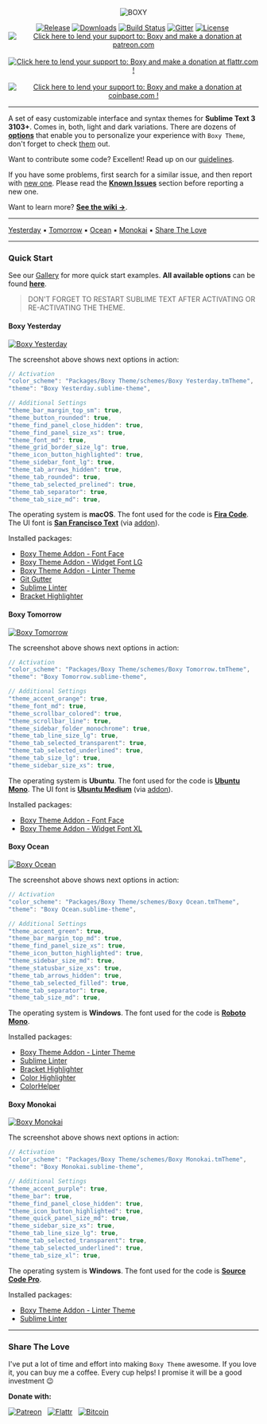 <p align="center"><img src="https://raw.githubusercontent.com/oivva/boxy-extras/master/assets/readme/name.gif?v=240620161444" alt="BOXY"></p>

<p align="center">
  <a href="https://github.com/oivva/boxy/releases"><img src="https://img.shields.io/github/release/oivva/boxy.svg?maxAge=3600&style=flat-square" alt="Release"></a>
  <a href="https://packagecontrol.io/packages/Boxy%20Theme"><img src="https://img.shields.io/packagecontrol/dt/Boxy%20Theme.svg?maxAge=3600&style=flat-square" alt="Downloads"></a>
  <a href="https://travis-ci.org/oivva/boxy"><img src="https://img.shields.io/travis/oivva/boxy.svg?maxAge=3600&style=flat-square" alt="Build Status"></a>
  <a href="https://gitter.im/oivva/boxy"><img src="https://img.shields.io/gitter/room/nwjs/nw.js.svg?maxAge=2592000&style=flat-square" alt="Gitter"></a>
  <a href="https://github.com/oivva/boxy/blob/master/LICENSE"><img src="https://img.shields.io/github/license/mashape/apistatus.svg?maxAge=2592000&style=flat-square" alt="License"></a>&nbsp;
  <a href="https://www.patreon.com/oivva" title="Donate with Patreon"><img src="https://raw.githubusercontent.com/oivva/boxy-extras/master/assets/readme/patreon.png" alt="Click here to lend your support to: Boxy and make a donation at patreon.com"></a>&nbsp;
  <a href="https://flattr.com/profile/oivva" title="Donate with Flattr"><img src="https://raw.githubusercontent.com/oivva/boxy-extras/master/assets/readme/flattr.png" alt="Click here to lend your support to: Boxy and make a donation at flattr.com !"></a>&nbsp;
  <a href="https://www.coinbase.com/oivva" title="Donate with Bitcoin"><img src="https://raw.githubusercontent.com/oivva/boxy-extras/master/assets/readme/bitcoin.png" alt="Click here to lend your support to: Boxy and make a donation at coinbase.com !"></a>
</p>

***

A set of easy customizable interface and syntax themes for **Sublime Text 3 3103+**. Comes in, both, light and dark variations. There are dozens of [**options**][settings] that enable you to personalize your experience with `Boxy Theme`, don't forget to check [them][settings] out.

Want to contribute some code? Excellent! Read up on our [guidelines](https://github.com/oivva/boxy/blob/dev/.github/CONTRIBUTING.md).

If you have some problems, first search for a similar issue, and then report with [new one][issues]. Please read the [**Known Issues**][known-issues] section before reporting a new one.

Want to learn more? [**See the wiki &#8594;**][wiki].

***

<div><a href="#boxy-yesterday">Yesterday</a>&nbsp;▪&nbsp;<a href="#boxy-tomorrow">Tomorrow</a>&nbsp;▪&nbsp;<a href="#boxy-ocean">Ocean</a>&nbsp;▪&nbsp;<a href="#boxy-monokai">Monokai</a>&nbsp;▪&nbsp;<a href="#share-the-love">Share The Love</a></div>

***

### Quick Start

See our [Gallery][gallery] for more quick start examples. **All available options** can be found [**here**][settings].

> DON'T FORGET TO RESTART SUBLIME TEXT AFTER ACTIVATING OR RE-ACTIVATING THE THEME.

#### Boxy Yesterday

[![Boxy Yesterday][img-yesterday]][img-yesterday]

The screenshot above shows next options in action:

```js
// Activation
"color_scheme": "Packages/Boxy Theme/schemes/Boxy Yesterday.tmTheme",
"theme": "Boxy Yesterday.sublime-theme",

// Additional Settings
"theme_bar_margin_top_sm": true,
"theme_button_rounded": true,
"theme_find_panel_close_hidden": true,
"theme_find_panel_size_xs": true,
"theme_font_md": true,
"theme_grid_border_size_lg": true,
"theme_icon_button_highlighted": true,
"theme_sidebar_font_lg": true,
"theme_tab_arrows_hidden": true,
"theme_tab_rounded": true,
"theme_tab_selected_prelined": true,
"theme_tab_separator": true,
"theme_tab_size_md": true,
```

The operating system is **macOS**. The font used for the code is [**Fira Code**][fira-code]. The UI font is [**San Francisco Text**][san-francisco] (via [addon][addon-font-face]).

Installed packages:

* [Boxy Theme Addon - Font Face][addon-font-face]
* [Boxy Theme Addon - Widget Font LG][addon-widget-font-lg]
* [Boxy Theme Addon - Linter Theme][addon-linter-theme]
* [Git Gutter][git-gutter]
* [Sublime Linter][sublime-linter]
* [Bracket Highlighter][bracket-highlighter]

#### Boxy Tomorrow

[![Boxy Tomorrow][img-tomorrow]][img-tomorrow]

The screenshot above shows next options in action:

```js
// Activation
"color_scheme": "Packages/Boxy Theme/schemes/Boxy Tomorrow.tmTheme",
"theme": "Boxy Tomorrow.sublime-theme",

// Additional Settings
"theme_accent_orange": true,
"theme_font_md": true,
"theme_scrollbar_colored": true,
"theme_scrollbar_line": true,
"theme_sidebar_folder_monochrome": true,
"theme_tab_line_size_lg": true,
"theme_tab_selected_transparent": true,
"theme_tab_selected_underlined": true,
"theme_tab_size_lg": true,
"theme_sidebar_size_xs": true,
```

The operating system is **Ubuntu**. The font used for the code is [**Ubuntu Mono**][ubuntu]. The UI font is [**Ubuntu Medium**][ubuntu] (via [addon][addon-font-face]).

Installed packages:

* [Boxy Theme Addon - Font Face][addon-font-face]
* [Boxy Theme Addon - Widget Font XL][addon-widget-font-xl]

#### Boxy Ocean

[![Boxy Ocean][img-ocean]][img-ocean]

The screenshot above shows next options in action:

```js
// Activation
"color_scheme": "Packages/Boxy Theme/schemes/Boxy Ocean.tmTheme",
"theme": "Boxy Ocean.sublime-theme",

// Additional Settings
"theme_accent_green": true,
"theme_bar_margin_top_md": true,
"theme_find_panel_size_xs": true,
"theme_icon_button_highlighted": true,
"theme_sidebar_size_md": true,
"theme_statusbar_size_xs": true,
"theme_tab_arrows_hidden": true,
"theme_tab_selected_filled": true,
"theme_tab_separator": true,
"theme_tab_size_md": true,
```

The operating system is **Windows**. The font used for the code is [**Roboto Mono**][ubuntu].

Installed packages:

* [Boxy Theme Addon - Linter Theme][addon-linter-theme]
* [Sublime Linter][sublime-linter]
* [Bracket Highlighter][bracket-highlighter]
* [Color Highlighter][color-highlighter]
* [Color ​Helper][color-helper]

#### Boxy Monokai

[![Boxy Monokai][img-monokai]][img-monokai]

The screenshot above shows next options in action:

```js
// Activation
"color_scheme": "Packages/Boxy Theme/schemes/Boxy Monokai.tmTheme",
"theme": "Boxy Monokai.sublime-theme",

// Additional Settings
"theme_accent_purple": true,
"theme_bar": true,
"theme_find_panel_close_hidden": true,
"theme_icon_button_highlighted": true,
"theme_quick_panel_size_md": true,
"theme_sidebar_size_xs": true,
"theme_tab_line_size_lg": true,
"theme_tab_selected_transparent": true,
"theme_tab_selected_underlined": true,
"theme_tab_size_xl": true,
```

The operating system is **Windows**. The font used for the code is [**Source Code Pro**][source-code-pro].

Installed packages:

* [Boxy Theme Addon - Linter Theme][addon-linter-theme]
* [Sublime Linter][sublime-linter]

***

### Share The Love

I've put a lot of time and effort into making `Boxy Theme` awesome. If you love it, you can buy me a coffee. Every cup helps! I promise it will be a good investment 😉

**Donate with:**

[![Patreon][img-patreon-with-title]][patreon] &nbsp; [![Flattr][img-flattr-with-title]][flattr] &nbsp; [![Bitcoin][img-bitcoin-with-title]][bitcoin]

<!-- Links -->

[release]: https://github.com/oivva/boxy/releases
[downloads]: https://packagecontrol.io/packages/Boxy%20Theme
[build-status]: https://travis-ci.org/oivva/boxy
[gitter]: https://gitter.im/oivva/boxy
[license]: https://github.com/oivva/boxy
[patreon]: https://www.patreon.com/oivva "Donate with Patreon"
[flattr]: https://flattr.com/profile/oivva "Donate with Flattr"
[bitcoin]: https://www.coinbase.com/oivva "Donate with Bitcoin"
[upgrading]: https://github.com/oivva/boxy/wiki/Upgrading
[issues]: https://github.com/oivva/boxy/issues
[wiki]: https://github.com/oivva/boxy/wiki
[gallery]: https://github.com/oivva/boxy/wiki/Gallery
[website]: http://www.oivva.com/boxy/
[known-issues]: https://github.com/oivva/boxy/wiki#known-issues
[pr]: https://github.com/wbond/package_control_channel/pull/5500
[manual-install]: https://github.com/oivva/boxy/wiki/Get-It#manual
[settings]: https://github.com/oivva/boxy/wiki/Settings

<!-- Images -->

[img-name]: https://raw.githubusercontent.com/oivva/boxy-extras/master/assets/readme/name.png
[img-release]: https://img.shields.io/github/release/oivva/boxy.svg?maxAge=3600&style=flat-square
[img-downloads]: https://img.shields.io/packagecontrol/dt/Boxy%20Theme.svg?maxAge=3600&style=flat-square
[img-build-status]: https://img.shields.io/travis/oivva/boxy.svg?maxAge=3600&style=flat-square
[img-gitter]: https://img.shields.io/gitter/room/nwjs/nw.js.svg?maxAge=2592000&style=flat-square
[img-license]: https://img.shields.io/github/license/mashape/apistatus.svg?maxAge=2592000&style=flat-square
[img-patreon]: https://raw.githubusercontent.com/oivva/boxy-extras/master/assets/readme/patreon.png
[img-patreon-with-title]: https://raw.githubusercontent.com/oivva/boxy-extras/master/assets/readme/patreon-with-title.png
[img-flattr]: https://raw.githubusercontent.com/oivva/boxy-extras/master/assets/readme/flattr.png
[img-flattr-with-title]: https://raw.githubusercontent.com/oivva/boxy-extras/master/assets/readme/flattr-with-title.png
[img-bitcoin]: https://raw.githubusercontent.com/oivva/boxy-extras/master/assets/readme/bitcoin.png
[img-bitcoin-with-title]: https://raw.githubusercontent.com/oivva/boxy-extras/master/assets/readme/bitcoin-with-title.png
[img-gallery]: https://raw.githubusercontent.com/oivva/boxy-extras/master/assets/readme/gallery.gif
[img-yesterday]: https://raw.githubusercontent.com/oivva/boxy-extras/master/assets/readme/yesterday.png?v=240620161444
[img-tomorrow]: https://raw.githubusercontent.com/oivva/boxy-extras/master/assets/readme/tomorrow.png?v=240620161444
[img-ocean]: https://raw.githubusercontent.com/oivva/boxy-extras/master/assets/readme/ocean.png?v=240620161444
[img-monokai]: https://raw.githubusercontent.com/oivva/boxy-extras/master/assets/readme/monokai.png?v=240620161444

<!-- Fonts -->

[fira-code]: https://github.com/tonsky/FiraCode/blob/master/README.md
[san-francisco]: https://developer.apple.com/fonts/
[ubuntu]: http://font.ubuntu.com/
[roboto-mono]: https://fonts.google.com/specimen/Roboto+Mono?query=Roboto
[source-code-pro]: http://adobe-fonts.github.io/source-code-pro/

<!-- Packages -->

[addon-font-face]: https://packagecontrol.io/packages/Boxy%20Theme%20Addon%20-%20Font%20Face
[addon-widget-font-lg]: https://packagecontrol.io/packages/Boxy%20Theme%20Addon%20-%20Widget%20Font%20LG
[addon-widget-font-xl]: https://packagecontrol.io/packages/Boxy%20Theme%20Addon%20-%20Widget%20Font%20XL
[addon-linter-theme]: https://packagecontrol.io/packages/Boxy%20Theme%20Addon%20-%20Linter%20Theme
[git-gutter]: https://packagecontrol.io/packages/GitGutter
[sublime-linter]: https://packagecontrol.io/packages/SublimeLinter
[bracket-highlighter]: https://packagecontrol.io/packages/BracketHighlighter
[color-highlighter]: https://packagecontrol.io/packages/Color%20Highlighter
[color-helper]: https://packagecontrol.io/packages/ColorHelper
